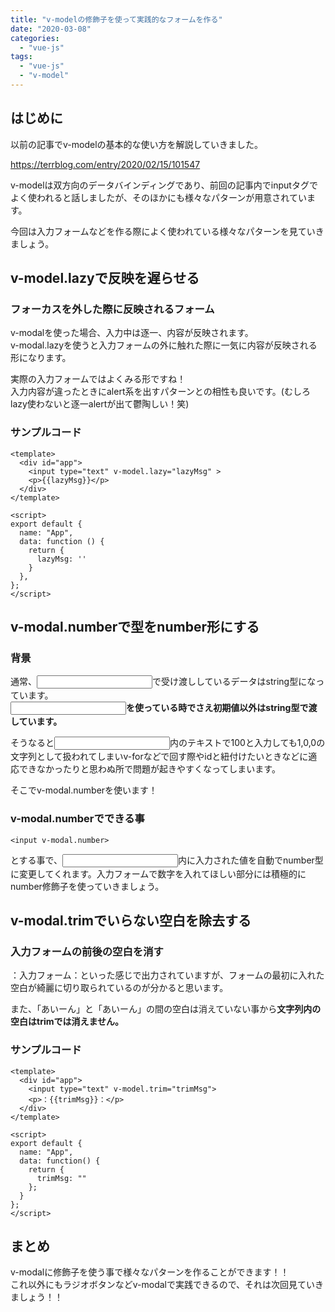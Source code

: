 ```yaml
---
title: "v-modelの修飾子を使って実践的なフォームを作る"
date: "2020-03-08"
categories: 
  - "vue-js"
tags: 
  - "vue-js"
  - "v-model"
---
```


## はじめに

以前の記事でv-modelの基本的な使い方を解説していきました。

https://terrblog.com/entry/2020/02/15/101547

v-modelは双方向のデータバインディングであり、前回の記事内でinputタグでよく使われると話しましたが、そのほかにも様々なパターンが用意されています。

今回は入力フォームなどを作る際によく使われている様々なパターンを見ていきましょう。

## v-model.lazyで反映を遅らせる

### フォーカスを外した際に反映されるフォーム

v-modalを使った場合、入力中は逐一、内容が反映されます。  
v-modal.lazyを使うと入力フォームの外に触れた際に一気に内容が反映される形になります。

実際の入力フォームではよくみる形ですね！  
入力内容が違ったときにalert系を出すパターンとの相性も良いです。(むしろlazy使わないと逐一alertが出て鬱陶しい！笑)

### サンプルコード

```
<template>
  <div id="app">
    <input type="text" v-model.lazy="lazyMsg" >
    <p>{{lazyMsg}}</p>
  </div>
</template>

<script>
export default {
  name: "App",
  data: function () {
    return {
      lazyMsg: ''
    }
  },
};
</script>
```

## v-modal.numberで型をnumber形にする

### 背景

通常、<input>で受け渡ししているデータはstring型になっています。  
**<input type='number'>を使っている時でさえ初期値以外はstring型で渡しています。**

そうなると<input>内のテキストで100と入力しても1,0,0の文字列として扱われてしまいv-forなどで回す際やidと紐付けたいときなどに適応できなかったりと思わぬ所で問題が起きやすくなってしまいます。

そこでv-modal.numberを使います！

### v-modal.numberでできる事

```
<input v-modal.number>
```

とする事で、<input>内に入力された値を自動でnumber型に変更してくれます。入力フォームで数字を入れてほしい部分には積極的にnumber修飾子を使っていきましょう。

## v-modal.trimでいらない空白を除去する

### 入力フォームの前後の空白を消す

：入力フォーム：といった感じで出力されていますが、フォームの最初に入れた空白が綺麗に切り取られているのが分かると思います。

また、「あいーん」と「あいーん」の間の空白は消えていない事から**文字列内の空白はtrimでは消えません。**

### サンプルコード

```
<template>
  <div id="app">
    <input type="text" v-model.trim="trimMsg">
    <p>：{{trimMsg}}：</p>
  </div>
</template>

<script>
export default {
  name: "App",
  data: function() {
    return {
      trimMsg: ""
    };
  }
};
</script>
```

## まとめ

v-modalに修飾子を使う事で様々なパターンを作ることができます！！  
これ以外にもラジオボタンなどv-modalで実践できるので、それは次回見ていきましょう！！
